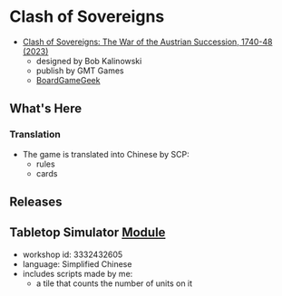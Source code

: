 # Clash of Sovereigns

- [Clash of Sovereigns: The War of the Austrian Succession, 1740-48 (2023)](https://www.gmtgames.com/p-745-clash-of-sovereigns-the-war-of-the-austrian-succession-1740-48.aspx)
  - designed by Bob Kalinowski
  - publish by GMT Games
  - [BoardGameGeek](https://boardgamegeek.com/boardgame/273437/clash-of-sovereigns-the-war-of-the-austrian-succes)

## What's Here

### Translation

- The game is translated into Chinese by SCP:
  - rules
  - cards

## Releases

## Tabletop Simulator [Module](https://steamcommunity.com/sharedfiles/filedetails/?id=3332432605)

- workshop id: 3332432605
- language: Simplified Chinese
- includes scripts made by me:
  - a tile that counts the number of units on it